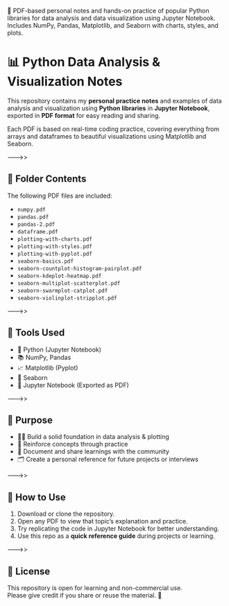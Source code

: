 📘 PDF-based personal notes and hands-on practice of popular Python libraries for data analysis and data visualization using Jupyter Notebook. Includes NumPy, Pandas, Matplotlib, and Seaborn with charts, styles, and plots.

# 📊 Python Data Analysis & Visualization Notes

This repository contains my **personal practice notes** and examples of data analysis and visualization using **Python libraries** in **Jupyter Notebook**, exported in **PDF format** for easy reading and sharing.

Each PDF is based on real-time coding practice, covering everything from arrays and dataframes to beautiful visualizations using Matplotlib and Seaborn.

--->>

## 📁 Folder Contents

The following PDF files are included:

- `numpy.pdf`
- `pandas.pdf`
- `pandas-2.pdf`
- `dataframe.pdf`
- `plotting-with-charts.pdf`
- `plotting-with-styles.pdf`
- `plotting-with-pyplot.pdf`
- `seaborn-basics.pdf`
- `seaborn-countplot-histogram-pairplot.pdf`
- `seaborn-kdeplot-heatmap.pdf`
- `seaborn-multiplot-scatterplot.pdf`
- `seaborn-swarmplot-catplot.pdf`
- `seaborn-violinplot-stripplot.pdf`

--->>

## 🧰 Tools Used

- 🐍 Python (Jupyter Notebook)
- 📚 NumPy, Pandas
- 📈 Matplotlib (Pyplot)
- 🎨 Seaborn
- 📄 Jupyter Notebook (Exported as PDF)

--->>

## 📌 Purpose

- 👨‍💻 Build a solid foundation in data analysis & plotting
- 🧠 Reinforce concepts through practice
- 📑 Document and share learnings with the community
- 🗂️ Create a personal reference for future projects or interviews

--->>

## 📂 How to Use

1. Download or clone the repository.
2. Open any PDF to view that topic’s explanation and practice.
3. Try replicating the code in Jupyter Notebook for better understanding.
4. Use this repo as a **quick reference guide** during projects or learning.

--->>

## 🪪 License

This repository is open for learning and non-commercial use.  
Please give credit if you share or reuse the material. 🙌

